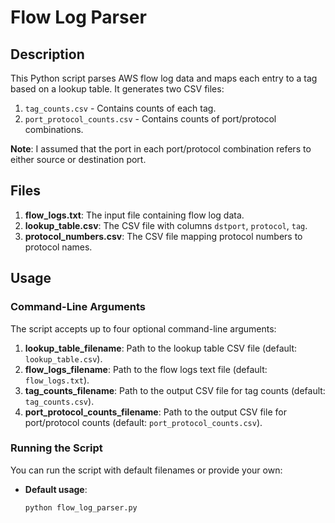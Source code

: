 # Flow Log Parser

## Description

This Python script parses AWS flow log data and maps each entry to a tag based on a lookup table. It generates two CSV files:
1. `tag_counts.csv` - Contains counts of each tag.
2. `port_protocol_counts.csv` - Contains counts of port/protocol combinations.

**Note**: I assumed that the port in each port/protocol combination refers to either source or destination port.

## Files

1. **flow_logs.txt**: The input file containing flow log data.
2. **lookup_table.csv**: The CSV file with columns `dstport`, `protocol`, `tag`.
3. **protocol_numbers.csv**: The CSV file mapping protocol numbers to protocol names.

## Usage

### Command-Line Arguments

The script accepts up to four optional command-line arguments:

1. **lookup_table_filename**: Path to the lookup table CSV file (default: `lookup_table.csv`).
2. **flow_logs_filename**: Path to the flow logs text file (default: `flow_logs.txt`).
3. **tag_counts_filename**: Path to the output CSV file for tag counts (default: `tag_counts.csv`).
4. **port_protocol_counts_filename**: Path to the output CSV file for port/protocol counts (default: `port_protocol_counts.csv`).

### Running the Script

You can run the script with default filenames or provide your own:

- **Default usage**:
  ```bash
  python flow_log_parser.py
